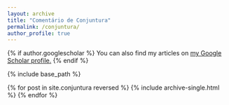 ```yaml
---
layout: archive
title: "Comentário de Conjuntura"
permalink: /conjuntura/
author_profile: true
---
```


{% if author.googlescholar %}
  You can also find my articles on <u><a href="{{author.googlescholar}}">my Google Scholar profile</a>.</u>
{% endif %}

{% include base_path %}

{% for post in site.conjuntura reversed %}
  {% include archive-single.html %}
{% endfor %}
